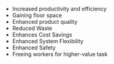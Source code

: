 - Increased productivity and efficiency
- Gaining floor space
- Enhanced product quality
- Reduced Waste
- Enhances Cost Savings
- Enhanced System Flexibility
- Enhanced Safety
- Freeing workers for higher-value task
